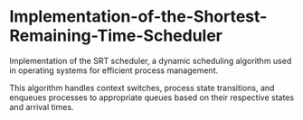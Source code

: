 # Implementation-of-the-Shortest-Remaining-Time-Scheduler
Implementation of the SRT scheduler, a dynamic scheduling algorithm used in operating systems for efficient process management.

This algorithm handles context switches, process state transitions, and enqueues processes to appropriate queues based on their respective states and arrival times.
